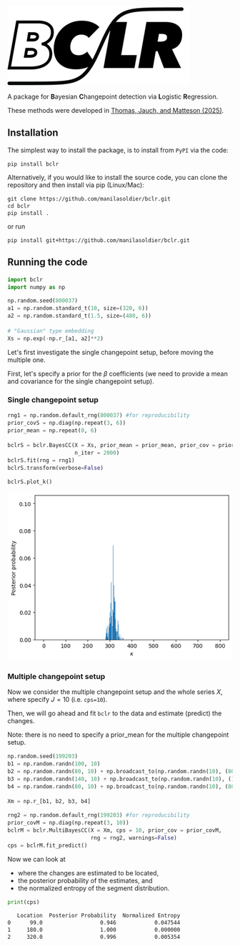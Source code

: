 ![bclr logo](https://raw.githubusercontent.com/manilasoldier/bclr/refs/heads/master/bclr_logo.png)

A package for <b>B</b>ayesian <b>C</b>hangepoint detection via <b>L</b>ogistic <b>R</b>egression.

These methods were developed in [Thomas, Jauch, and Matteson (2025)](https://arxiv.org/abs/2401.02917).

## Installation

The simplest way to install the package, is to install from <code>PyPI</code> via the code:

```
pip install bclr
```

Alternatively, if you would like to install the source code, you can clone the repository and then install via pip (Linux/Mac):

```
git clone https://github.com/manilasoldier/bclr.git
cd bclr
pip install .
```

or run

```
pip install git+https://github.com/manilasoldier/bclr.git
```

## Running the code

```python
import bclr
import numpy as np
```

```python
np.random.seed(800037)
a1 = np.random.standard_t(10, size=(320, 6))
a2 = np.random.standard_t(1.5, size=(480, 6))

# "Gaussian" type embedding
Xs = np.exp(-np.r_[a1, a2]**2)
```

Let's first investigate the single changepoint setup, before moving the multiple one. 

First, let's specify a prior for the $\beta$ coefficients (we need to provide a mean and covariance for the single changepoint setup).

### Single changepoint setup

```python
rng1 = np.random.default_rng(800037) #for reproducibility
prior_covS = np.diag(np.repeat(3, 6))
prior_mean = np.repeat(0, 6)

bclrS = bclr.BayesCC(X = Xs, prior_mean = prior_mean, prior_cov = prior_covS, 
                     n_iter = 2000)
bclrS.fit(rng = rng1)
bclrS.transform(verbose=False)
```

```python
bclrS.plot_k()
```
 
![png](https://raw.githubusercontent.com/manilasoldier/bclr/refs/heads/master/output_9_0.png)

### Multiple changepoint setup

Now we consider the multiple changepoint setup and the whole series $X$, where specify $J = 10$ (i.e. <code>cps=10</code>). 

Then, we will go ahead and fit <code>bclr</code> to the data and estimate (predict) the changes. 

Note: there is no need to specify a prior_mean for the multiple changepoint setup.

```python
np.random.seed(199203)
b1 = np.random.randn(100, 10)
b2 = np.random.randn(80, 10) + np.broadcast_to(np.random.randn(10), (80, 10))
b3 = np.random.randn(140, 10) + np.broadcast_to(np.random.randn(10), (140, 10))
b4 = np.random.randn(80, 10) + np.broadcast_to(np.random.randn(10), (80, 10))

Xm = np.r_[b1, b2, b3, b4]
```

```python
rng2 = np.random.default_rng(199203) #for reproducibility
prior_covM = np.diag(np.repeat(3, 10))
bclrM = bclr.MultiBayesCC(X = Xm, cps = 10, prior_cov = prior_covM, 
                          rng = rng2, warnings=False)
cps = bclrM.fit_predict()
```

Now we can look at

- where the changes are estimated to be located, 
- the posterior probability of the estimates, and 
- the normalized entropy of the segment distribution.

```python
print(cps)
```

       Location  Posterior Probability  Normalized Entropy
    0      99.0                  0.946            0.047544
    1     180.0                  1.000            0.000000
    2     320.0                  0.996            0.005354
